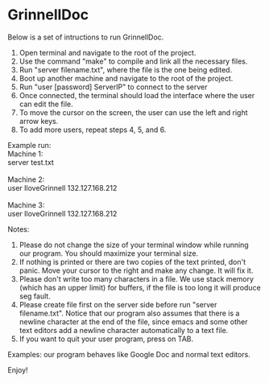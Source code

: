 # GrinnellDoc

Below is a set of intructions to run GrinnellDoc.

 1) Open terminal and navigate to the root of the project.
 2) Use the command "make" to compile and link all the necessary files.
 3) Run "server filename.txt", where the file is the one being edited.
 4) Boot up another machine and navigate to the root of the project.
 5) Run "user [password] ServerIP" to connect to the server
 6) Once connected, the terminal should load the interface where the user can edit the file.
 7) To move the cursor on the screen, the user can use the left and right arrow keys.
 8) To add more users, repeat steps 4, 5, and 6.
 
 Example run:<br />
 Machine 1:<br />
 server test.txt <br />
 <br />
 Machine 2:<br />
 user IloveGrinnell 132.127.168.212<br />
  <br />
 Machine 3:<br />
 user IloveGrinnell 132.127.168.212<br />
 
 
 Notes:
 
  1) Please do not change the size of your terminal window while running our program. You should maximize your terminal size.
  2) If nothing is printed or there are two copies of the text printed, don't panic. Move your cursor to the right and make any change. It will fix it.
  3) Please don't write too many characters in a file. We use stack memory (which has an upper limit) for buffers, if the file is too long it will produce seg fault.
  4) Please create file first on the server side before run "server filename.txt". Notice that our program also assumes that there is a newline character at the end of the file, since emacs and some other text editors add a newline character automatically to a text file.
  5) If you want to quit your user program, press on TAB.
  
 Examples: our program behaves like Google Doc and normal text editors.
  
 Enjoy!
